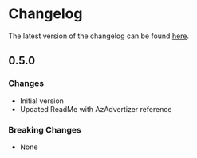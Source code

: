 # Changelog

The latest version of the changelog can be found [here](https://github.com/Azure/bicep-registry-modules/blob/main/avm/res/insights/data-collection-endpoint/CHANGELOG.md).

## 0.5.0

### Changes

- Initial version
- Updated ReadMe with AzAdvertizer reference

### Breaking Changes

- None
